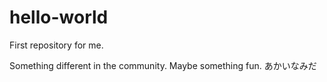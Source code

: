 # hello-world
First repository for me.

Something different in the community.
Maybe something fun.
あかいなみだ
